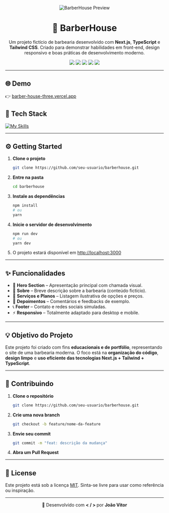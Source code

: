 
<p align="center">
  <img src="../assets/preview-project.png" alt="BarberHouse Preview">
</p>

<h1 align="center">💈 BarberHouse</h1>

<p align="center">
  Um projeto fictício de barbearia desenvolvido com <strong>Next.js</strong>, <strong>TypeScript</strong> e <strong>Tailwind CSS</strong>.  
  Criado para demonstrar habilidades em front-end, design responsivo e boas práticas de desenvolvimento moderno.
</p>

<p align="center">
  <img  src="https://img.shields.io/badge/Next.js-000000?style=for-the-badge&logo=nextdotjs&logoColor=white" />
  <img src="https://img.shields.io/badge/TypeScript-3178C6?style=for-the-badge&logo=typescript&logoColor=white" />
  <img src="https://img.shields.io/badge/TailwindCSS-38B2AC?style=for-the-badge&logo=tailwindcss&logoColor=white" />
  <img src="https://img.shields.io/badge/Vercel-000000?style=for-the-badge&logo=vercel&logoColor=white" />
  <img src="https://img.shields.io/badge/License-MIT-green?style=for-the-badge" />
</p>

---

## 🌐 Demo

👉 [barber-house-three.vercel.app](https://barber-house-three.vercel.app/)

## 🧠 Tech Stack

[![My Skills](https://skillicons.dev/icons?i=nextjs,ts,react,tailwind,vercel,git)](https://skillicons.dev)

---

## ⚙️ Getting Started

1. **Clone o projeto**
   ```bash
   git clone https://github.com/seu-usuario/barberhouse.git
    ````

2. **Entre na pasta**
   ```bash
   cd barberhouse
    ````

3. **Instale as dependências**

   ```bash
   npm install
   # ou
   yarn
   ```

4. **Inicie o servidor de desenvolvimento**

   ```bash
   npm run dev
   # ou
   yarn dev
   ```

5. O projeto estará disponível em [http://localhost:3000](http://localhost:3000)

---

## ✨ Funcionalidades

* 🧔 **Hero Section** – Apresentação principal com chamada visual.
* 🧾 **Sobre** – Breve descrição sobre a barbearia (conteúdo fictício).
* 💈 **Serviços e Planos** – Listagem ilustrativa de opções e preços.
* 💬 **Depoimentos** – Comentários e feedbacks de exemplo.
* 📞 **Footer** – Contato e redes sociais simuladas.
* ⚡ **Responsivo** – Totalmente adaptado para desktop e mobile.

---

## 💡 Objetivo do Projeto

Este projeto foi criado com fins **educacionais e de portfólio**, representando o site de uma barbearia moderna.
O foco está na **organização do código**, **design limpo** e **uso eficiente das tecnologias Next.js + Tailwind + TypeScript**.

---

## 🤝 Contribuindo

1. **Clone o repositório**

   ```bash
   git clone https://github.com/seu-usuario/barberhouse.git
   ```
2. **Crie uma nova branch**

   ```bash
   git checkout -b feature/nome-da-feature
   ```
3. **Envie seu commit**

   ```bash
   git commit -m "feat: descrição da mudança"
   ```
4. **Abra um Pull Request**

---

## 🪪 License

Este projeto está sob a licença [MIT](https://opensource.org/licenses/MIT).
Sinta-se livre para usar como referência ou inspiração.

---

<p align="center">💈 Desenvolvido com <strong> < / > </strong> por <strong>João Vitor</strong></p>
